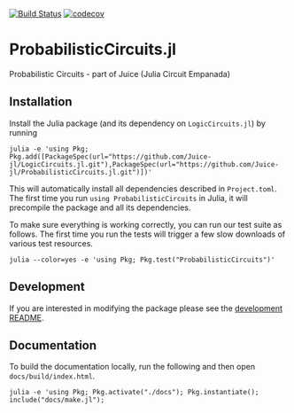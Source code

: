 [![Build Status](https://travis-ci.org/Juice-jl/ProbabilisticCircuits.jl.svg?branch=master)](https://travis-ci.org/Juice-jl/ProbabilisticCircuits.jl)
[![codecov](https://codecov.io/gh/Juice-jl/ProbabilisticCircuits.jl/branch/master/graph/badge.svg)](https://codecov.io/gh/Juice-jl/ProbabilisticCircuits.jl)

# ProbabilisticCircuits.jl
Probabilistic Circuits - part of Juice (Julia Circuit Empanada)

## Installation

Install the Julia package (and its dependency on `LogicCircuits.jl`) by running

    julia -e 'using Pkg; Pkg.add([PackageSpec(url="https://github.com/Juice-jl/LogicCircuits.jl.git"),PackageSpec(url="https://github.com/Juice-jl/ProbabilisticCircuits.jl.git")])'

This will automatically install all dependencies described in `Project.toml`.
The first time you run `using ProbabilisticCircuits` in Julia, it will precompile the package and all its dependencies.

To make sure everything is working correctly, you can run our test suite as follows. The first time you run the tests will trigger a few slow downloads of various test resources.

    julia --color=yes -e 'using Pkg; Pkg.test("ProbabilisticCircuits")'

## Development

If you are interested in modifying the package please see the [development README](README_DEV.md).

## Documentation

To build the documentation locally, run the following and then open `docs/build/index.html`.

    julia -e 'using Pkg; Pkg.activate("./docs"); Pkg.instantiate(); include("docs/make.jl");